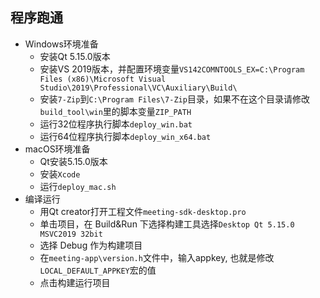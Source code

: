 ## 程序跑通
 - Windows环境准备
   - 安装Qt 5.15.0版本
   - 安装VS 2019版本，并配置环境变量`VS142COMNTOOLS_EX=C:\Program Files (x86)\Microsoft Visual Studio\2019\Professional\VC\Auxiliary\Build\`
   - 安装`7-Zip`到`C:\Program Files\7-Zip`目录，如果不在这个目录请修改`build_tool\win`里的脚本变量`ZIP_PATH`
   - 运行32位程序执行脚本`deploy_win.bat`
   - 运行64位程序执行脚本`deploy_win_x64.bat`
 - macOS环境准备
   - Qt安装5.15.0版本
   - 安装`Xcode`
   - 运行`deploy_mac.sh`
 - 编译运行
   - 用Qt creator打开工程文件`meeting-sdk-desktop.pro`
   - 单击项目，在 Build&Run 下选择构建工具选择`Desktop Qt 5.15.0 MSVC2019 32bit`
   - 选择 Debug 作为构建项目
   - 在`meeting-app\version.h`文件中，输入appkey, 也就是修改`LOCAL_DEFAULT_APPKEY`宏的值
   - 点击构建运行项目

